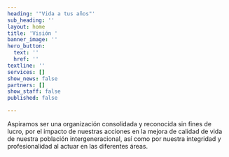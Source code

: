 ```yaml
---
heading: '"Vida a tus años"'
sub_heading: ''
layout: home
title: 'Visión '
banner_image: ''
hero_button:
  text: ''
  href: ''
textline: ''
services: []
show_news: false
partners: []
show_staff: false
published: false

---
```

Aspiramos ser una organización consolidada y reconocida sin fines de lucro, por el impacto de nuestras acciones en la mejora de calidad de vida de nuestra población intergeneracional, así como por nuestra integridad y profesionalidad al actuar en las diferentes áreas.
